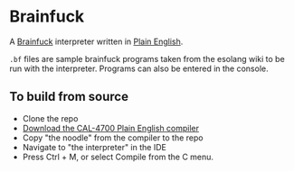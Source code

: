 # Brainfuck
A [Brainfuck](https://esolangs.org/wiki/Brainfuck) interpreter written in [Plain English](https://osmosianplainenglishprogramming.blog/).

`.bf` files are sample brainfuck programs taken from the esolang wiki to be run with the interpreter. Programs can also be entered in the console.

## To build from source
* Clone the repo
* [Download the CAL-4700 Plain English compiler](http://www.osmosian.com/cal-4700.zip)
* Copy "the noodle" from the compiler to the repo
* Navigate to "the interpreter" in the IDE
* Press Ctrl + M, or select Compile from the C menu.
